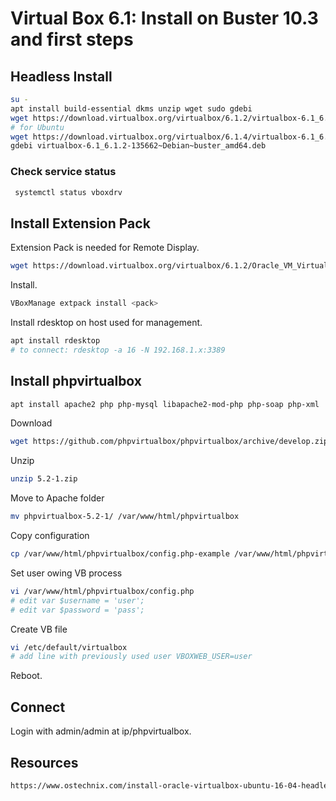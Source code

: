 # Virtual Box 6.1: Install on Buster 10.3 and first steps
## Headless Install
```bash
su -
apt install build-essential dkms unzip wget sudo gdebi
wget https://download.virtualbox.org/virtualbox/6.1.2/virtualbox-6.1_6.1.2-135662~Debian~buster_amd64.deb
# for Ubuntu
wget https://download.virtualbox.org/virtualbox/6.1.4/virtualbox-6.1_6.1.4-136177~Ubuntu~bionic_amd64.deb
gdebi virtualbox-6.1_6.1.2-135662~Debian~buster_amd64.deb 
```
### Check service status
```bash
 systemctl status vboxdrv
 ```
## Install Extension Pack
Extension Pack is needed for Remote Display.
```bash
wget https://download.virtualbox.org/virtualbox/6.1.2/Oracle_VM_VirtualBox_Extension_Pack-6.1.2.vbox-extpack
```
Install.
 ```bash
VBoxManage extpack install <pack>
```
Install rdesktop on host used for management.
```bash
apt install rdesktop
# to connect: rdesktop -a 16 -N 192.168.1.x:3389
```
## Install phpvirtualbox
 ```bash
apt install apache2 php php-mysql libapache2-mod-php php-soap php-xml
 ```
Download
```bash
wget https://github.com/phpvirtualbox/phpvirtualbox/archive/develop.zip
```
Unzip
```bash
unzip 5.2-1.zip
```
Move to Apache folder
```bash
mv phpvirtualbox-5.2-1/ /var/www/html/phpvirtualbox
```
Copy configuration
```bash
cp /var/www/html/phpvirtualbox/config.php-example /var/www/html/phpvirtualbox/config.php
```
Set user owing VB process
```bash
vi /var/www/html/phpvirtualbox/config.php
# edit var $username = 'user';
# edit var $password = 'pass';
```
Create VB file
```bash
vi /etc/default/virtualbox
# add line with previously used user VBOXWEB_USER=user
```
Reboot.
## Connect
Login with admin/admin at ip/phpvirtualbox.
## Resources
```html
https://www.ostechnix.com/install-oracle-virtualbox-ubuntu-16-04-headless-server/
```
